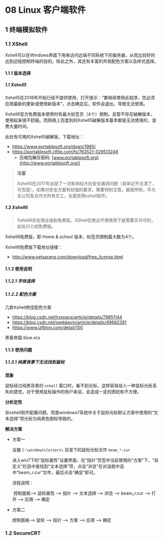 # 08 Linux 客户端软件

## 1 终端模拟软件

### 1.1 XShell

Xshell可以在Windows界面下用来访问远端不同系统下的服务器，从而比较好的达到远程控制终端的目的。除此之外，其还有丰富的外观配色方案以及样式选择。

#### 1.1.1 版本选择

##### 1.1 Xshell5

Xshell5在2018年开始已经不提供使用，打开提示：“要继续使用此程序，您必须应用最新的更新或使用新版本”，点击确定后，软件会退出，导致无法使用。

Xshell6官方免费版本使用时有最大标签页（4个）限制，且暂不存在破解版本，使用起来很不舒服。而网络上百度到的Xshell5破解版本基本都是无法使用的，浪费大量时间。

此处有可用的Xshell5破解版，下载地址：

- https://www.portablesoft.org/down/1985/
- https://portablesoft.ctfile.com/fs/763521-329513248
  - 压缩包解压密码: [www.portablesoft.org](http://www.portablesoft.org/)

> **注意**
>
> Xshell5在2017年出现了一次影响较大的安全漏洞问题（具体记不太清了，可百度），如果对安全方面有较强的要求，需要特别注意。据我所知，华为全公司及合作方所有员工，全面禁用xshell软件。

##### 1.2 Xshell6

> Xshell6存在商业版和免费版，XShell在商业环境使用下是需要买许可的，此处只介绍免费版。

Xshell6免费版，即 Home & school 版本，标签页限制最大数为4个。

Xshell6免费版下载地址链接：

- http://www.netsarang.com/download/free_license.html

#### 1.1.2 使用说明

##### 1.1.2.1 字体选择



##### 1.1.2.2 配色方案

几款Xshell绝佳配色方案

- https://blog.csdn.net/hxspace/article/details/79851144
- https://blog.csdn.net/seekkevin/article/details/49662391
- https://www.jzfblog.com/detail/100

黑客帝国 blue.xcs

#### 1.1.3 使用问题

##### 1.1.3.1 纯黑背景下无法找到鼠标

**现象**

鼠标经过纯黑背景的 `xshell` 窗口时，看不到光标，这样容易给人一种鼠标光标丢失的感觉，对于使用鼠标操作的用户来说，会造成一定的困扰和不方便。

**分析定性**

非xshell软件配置问题，而是windows7系统中关于鼠标光标默认方案中使用的“文本选择”项光标为纯黑色图标导致的。

**解决方案**

- 方案一

  设置 `C:\windows\Cursors\` 目录下的鼠标光标文件 `beam_*.cur` 

  进入win7下的“鼠标属性”设置界面，在“指针”页签中当前使用的“方案”下，“自定义”栏目中查找到“文本选择”项，点击“浏览”在对话框中选中“beam_r.cur”文件，最后点击“确定”即可。

  流程说明：

  ​		控制面板--> 鼠标属性 --> 指针 --> 文本选择 --> 浏览 --> beam_r.cur --> 打开 --> 应用 --> 确定

- 方案二

  控制面板--> 鼠标 --> 指针 --> 方案 --> 应用 --> 确定

### 1.2 SecureCRT

